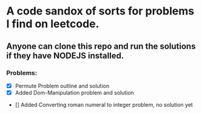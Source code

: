 # A code sandox of sorts for problems I find on leetcode.
## Anyone can clone this repo and run the solutions if they have NODEJS installed.

### Problems:

* [X] Permute Problem outline and solution
* [X] Added Dom-Manipulation problem and solution
* [] Added Converting roman numeral to integer problem, no solution yet